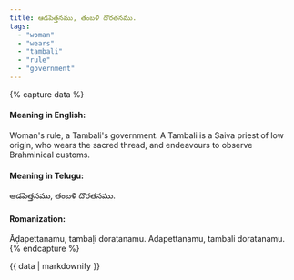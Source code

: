 ```yaml
---
title: ఆడపెత్తనము, తంబళి దొరతనము.
tags:
  - "woman"
  - "wears"
  - "tambali"
  - "rule"
  - "government"
---
```


{% capture data %}
#### Meaning in English:
Woman's rule, a Tambali's government.
A Tambali is a Saiva priest of low origin, who wears the sacred thread, and endeavours to observe Brahminical customs.

#### Meaning in Telugu:
ఆడపెత్తనము, తంబళి దొరతనము.

#### Romanization:
Āḍapettanamu, tambaḷi doratanamu.
Adapettanamu, tambali doratanamu.
{% endcapture %}

{{ data | markdownify }}

